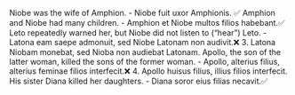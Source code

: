 Niobe was the wife of Amphion. - Niobe fuit uxor Amphionis. ✅
Amphion and Niobe had many children. - Amphion et Niobe multos filios habebant.✅
Leto repeatedly warned her, but Niobe did not listen to (“hear”) Leto. - Latona eam saepe admonuit, sed Niobe Latonam non audivit.❌
3. Latona Niobam monebat, sed Nioba non audiebat Latonam. 
Apollo, the son of the latter woman, killed the sons of the former woman. - Apollo, alterius filius, alterius feminae filios interfecit.❌
4. Apollo huisus filius, illius filios interfecit.  
His sister Diana killed her daughters. - Diana soror eius filias necavit.✅
